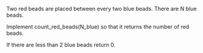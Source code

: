 Two red beads are placed between every two blue beads. There are N blue beads. 

Implement count_red_beads(N_blue) so that it returns the number of red beads.

If there are less than 2 blue beads return 0.
